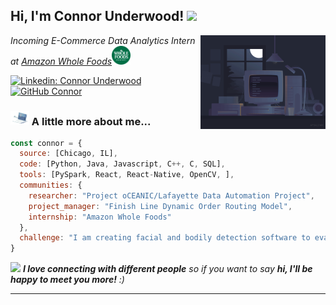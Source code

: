 <h2> Hi, I'm Connor Underwood! <img src="https://media.giphy.com/media/mGcNjsfWAjY5AEZNw6/giphy.gif" width="50"></h2>
<img align='right' src="./gifs/lightshutter.gif" width="200">
<p><em>Incoming E-Commerce Data Analytics Intern at <a href="https://www.wholefoodsmarket.com/">Amazon Whole Foods</a><img src="./images/wholefoods.png" width="30"></br>


</em></p>

[![Linkedin: Connor Underwood](https://img.shields.io/badge/-thaianebraga-blue?style=flat-square&logo=Linkedin&logoColor=white&link=https://www.linkedin.com/in/thaianebraga/)](https://www.linkedin.com/in/connorunderwood2004)
[![GitHub Connor](https://img.shields.io/github/followers/thaiane?label=follow&style=social)](https://github.com/Thaiane)


### <img src="./gifs/laptopscroll.gif" width="30"> A little more about me...  
```javascript
const connor = {
  source: [Chicago, IL],
  code: [Python, Java, Javascript, C++, C, SQL],
  tools: [PySpark, React, React-Native, OpenCV, ],
  communities: {
    researcher: "Project oCEANIC/Lafayette Data Automation Project",
    project_manager: "Finish Line Dynamic Order Routing Model",
    internship: "Amazon Whole Foods"
  },
  challenge: "I am creating facial and bodily detection software to evaluate the form of gym exercises"
}
```

<img src="https://media.giphy.com/media/LnQjpWaON8nhr21vNW/giphy.gif" width="60"> <em><b>I love connecting with different people</b> so if you want to say <b>hi, I'll be happy to meet you more!</b> :)</em>

---
